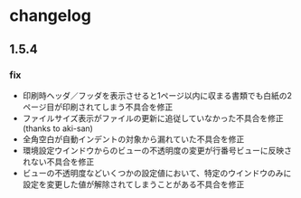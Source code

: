 
changelog
==========================

1.5.4
--------------------------

### fix

- 印刷時ヘッダ／フッダを表示させると1ページ以内に収まる書類でも白紙の2ページ目が印刷されてしまう不具合を修正
- ファイルサイズ表示がファイルの更新に追従していなかった不具合を修正 (thanks to aki-san)
- 全角空白が自動インデントの対象から漏れていた不具合を修正
- 環境設定ウインドウからのビューの不透明度の変更が行番号ビューに反映されない不具合を修正
- ビューの不透明度などいくつかの設定値において、特定のウインドウのみに設定を変更した値が解除されてしまうことがある不具合を修正
